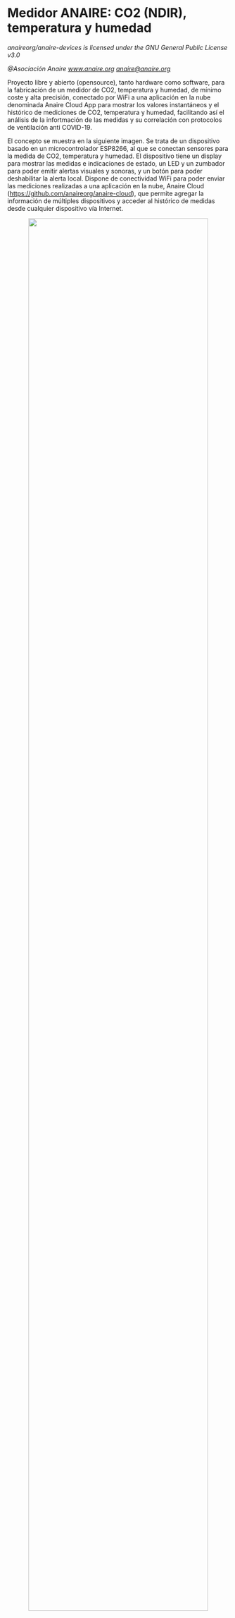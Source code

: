 # Medidor ANAIRE: CO2 (NDIR), temperatura y humedad
*anaireorg/anaire-devices is licensed under the GNU General Public License v3.0*

*@Asociación Anaire www.anaire.org anaire@anaire.org* 

Proyecto libre y abierto (opensource), tanto hardware como software, para la fabricación de un medidor de CO2, temperatura y humedad, de mínimo coste y alta precisión, conectado por WiFi a una aplicación en la nube denominada Anaire Cloud App para mostrar los valores instantáneos y el histórico de mediciones de CO2, temperatura y humedad, facilitando así el análisis de la infortmación de las medidas y su correlación con protocolos de ventilación anti COVID-19.

El concepto se muestra en la siguiente imagen. Se trata de un dispositivo basado en un microcontrolador ESP8266, al que se conectan sensores para la medida de CO2, temperatura y humedad. El dispositivo tiene un display para mostrar las medidas e indicaciones de estado, un LED y un zumbador para poder emitir alertas visuales y sonoras, y un botón para poder deshabilitar la alerta local. Dispone de conectividad WiFi para poder enviar las mediciones realizadas a una aplicación en la nube, Anaire Cloud (https://github.com/anaireorg/anaire-cloud), que permite agregar la información de múltiples dispositivos y acceder al histórico de medidas desde cualquier dispositivo vía Internet.  
  
<p align="center">
  <img src="https://github.com/anaireorg/anaire-devices/blob/main/images/Dispositivo_ANAIRE.png" width="90%" height="90%"/>
</p>
  
En este repositorio se publica información completa para la fabricación del medidor de CO2 Anaire, desde el código fuente hasta las especificaciones de componentes, cableados y opciones de montaje tanto en placa de prototipado como utilizando cajas de impresión 3D para la disposición de los componentes. La intención es que cualquier persona pueda encontrar aquí la información necesaria y suficiente para montar su propio sensor de CO2, con o sin conexión a la nube, sin necesidad de grandes conocimientos técnicos, como ayuda para combatir la pandemia causada por la COVID-19, ayudando a preparar entornos más seguros, con mínimos niveles de CO2, que puedan ayudar a prevenir contagios en entornos cerrados.
  
Toda la información se publica en formato "open source", tanto diseño hardware como código software, con el ánimo de facilitar el uso y difusión de la tecnología todo lo posible. Con el mismo espíritu se tratan de resolver todas las incidencias reportadas en los repositorios de Anaire (*issues*).

---  

# Versión actual
21.01 ladinadaina (enero de 2021)

# Características principales
* Medición de CO2 mediante sensores NDIR de alta precisión
  * Adicionalmente se realizan de forma simultánea mediciones de temperatura y de humedad
    
* Completamente opensource, tanto hardware como software. Toda la información, tanto sobre este dispositivo como sobre la aplicación en la nube con la que se comunica, está disponible en los repositorios de Anaire en github (https://github.com/anaireorg). Sin excepciones.  
  
* Alarma local, visual y sonora, cuando el nivel de CO2 sobrepara los umbrales de aviso (700 ppm por defecto) y alarma (1000 ppm por defecto)
  * Esta alarma puede conmutarse localmente (encendido/apagado) mediante un botón en el dispositivo o desde la configuración del dispositivo en la nube.  
    
* Conexión a una red WiFi para el envío de las medidas a una aplicación desplegada en la nube con objeto de obtener los siguientes beneficios adicionales:
  * Agregar la información de múltiples dispositivos permitiendo visualizar de forma simultánea el estado de todos ellos, siguiendo un código de colores sencillo (verde, amarillo y rojo) para indicar el estado actual de una organización con múltiples dispositivos. La idea es, sobre todo, poder monitorizar la medida del CO2 en centros de enseñanza, donde alumnos y profesores deben compartir espacios cerrados
  * Almacenar las medidas de CO2, temperatura y humedad realizadas cada 30 segundos durante al menos 15 días.
  * Facilitar el análisis de las medidas almacenadas, permitiendo el acceso al histórico de medidas de forma sencilla, para de este modo facilitar el análisis del funcionamiento de los protocolos de ventilación.  
   
* Toda la información almacenada en la nube es accesible vía Internet, tanto en modo individual para cada dispositivo como en modo agregado en cuadros de mandos configurables con usuarios y permisos de visualización y de edición arbitrarios. De este modo se pueden definir distintos tipos de usuarios con distintos niveles de visualización de la información: personal del centro, alumnos, padres de alumnos, etc.  
  
* Para el acceso a la información sólo es preciso un dispositivo con conexión a Internet (ordenador, teléfono móvil, tableta, etc.), la url de acceso al dispositivo o a la organización, y un usuario y contraseña (en caso de que se hayan habilitado políticas de acceso).  
  
* Comunicación entre el dispositivo y la aplicación en la nube mediante protocolo MQTT securizado con TLS.  
  
* Fabricación sencilla, simplemente "pinchando" los componentes en placas de prototipado ("breadboard"), soldando únicamente los cuatro pines necesarios en el sensor de CO2. En el caso del sensor SCD30, es especialmente sencillo, ya que tras soldar los cuatro pines necesarios se puede "pinchar" el sensor en la placa de prototipado de forma alineada y consecutiva con la tarjeta de control NodeMCU, ahorrando así esos cables y proporcionando mayor robustez al montaje.
<p align="center">
  <img src="https://github.com/anaireorg/anaire-devices/blob/main/images/dispositivos/AnaireSlim.jpeg" width="30%" height="30%" />
</p>  
  
* Alternativa para la fabricación mucho más robusta utilizando cajas diseñadas a medida y fabricadas mediante impresoras 3D, y simplemente conectando los componentes mediante cables dupont hembra y encajándolos en los espacios preparados para ello en la caja. La caja es compatible para los dos sensores, y alberga adicionalmente el display OLED (y el resto de los componentes) de forma que sea muy fácil la lectura de las medidas. Todos los detalles para la fabricación de la caja se pueden encontrar en la carpeta "3D print" en este repositorio.  
  
<p align="center">
  <img src="https://github.com/anaireorg/anaire-devices/blob/main/images/dispositivos/AnaireBoxFrontal.jpg" width="30%" height="30%" />
</p>  
  
<p align="center">
  <img src="https://github.com/anaireorg/anaire-devices/blob/main/images/dispositivos/AnaireBoxInterior.jpg" width="30%" height="30%" />
</p>  

* Alimentación a través del puerto Micro USB de la tarjeta de control NodeMCU LUA Amica V2.   
  
* Actualización remota de parámetros (umbrales de aviso y de alarma, aviso local de alarma, etc.) desde la aplicación en la nube.    
  
* Portal cautivo para la configuración de la red WiFi en la localización final, sin necesidad de modificar el software del dispositivo. Accesible mediante botón en el dispositivo.  
  
* Actualización remota del SW del dispositivo, iniciada desde la aplicación en la nube. Permite la actualización automática a la última versión del software en modo binario, almacenada en este repositorio en github: https://github.com/anaireorg/anaire-devices/blob/main/src/anaire-device.NodeMCULuaAmicaV2/anaire-device.NodeMCULuaAmicaV2.ino.nodemcu.bin    
  
# Hardware
El medidor Anaire es un dispositivo basado en un microcontrolador ESP8266 dispuesto en una tarjeta de control AZ Delivery NodeMCU Lua Amica V2, que proporciona también conectividad WiFi, y permite su programación desde el IDE de Arduino. Para realizar las medidas se conectan sensores de CO2, temperatura y humedad. Adicionalmente se conectan un display para mostrar las mediciones e indicaciones de estado, y un zumbador para poder emitir alertas sonoras. 
  
Con objeto de simplificar la fabricación y no añadir más componentes aun proporcionando máxima funcionalidad, se utilizan los siguientes elementos ya disponibles en la tarjeta NodeMCU:

<p align="center">
  <img src="https://github.com/anaireorg/anaire-devices/blob/main/images/NodeMCUV2botonesyleds.png" width="30%" height="30%" />
</p> 

* Se emplea uno de los dos LED incorporados a la tarjeta NodeMCU, el más próximo al conector Micro USB, para proporcionar alertas visuales sobre el estado de CO2. El LED está apagado normalmente; parpadea lentamente cuando el dispositivo está en estado de aviso por CO2, y parpadea rápidamente en caso de encontrarse en alarma. Las frecuencias de parpadeo son iguales a las de la alerta sonora proporcionada por el zumbador.

* Se emplea el botón de Flash (a la derecha del conector Micro USB) poder deshabilitar la alerta local. Y para volverla a habilitar, ya que el botón conmuta entre ambos estados.
  * Adicionalmente, cada vez que se presiona el botón de Flash se muestran el modelo, el ID y la dirección IP del dispositivo, hasta la realización de la siguiente medición.

* Presionando dos veces consecutivas el botón de Reset (a la izquierda del conector MicroUSB) el dispositivo se reinicia en modo de portal cautivo, lo que permite la configuración de la red WiFi y el acceso a otros parámetros de configuración, como se explica en el apartado de Configuración, más adelante.
  
El dispositivo es plenamente operativo incluso sin el display y sin el zumbador. Para funcionar con mínimo coste y complejidad sólo es necesaria una tarjeta de control NodeMCU y un sensor de CO2. Todos los demás elementos son opcionales.

Para los sensores de CO2 existen dos alternativas. Actualmente se soportan dos sensores de CO2, ambos con tecnología NDIR: el **Sensirion SCD30** (https://www.sensirion.com/en/environmental-sensors/carbon-dioxide-sensors/carbon-dioxide-sensors-co2/) y el **Winsen MH-Z14A** (http://www.winsen-sensor.com/d/files/infrared-gas-sensor/mh-z14a_co2-manual-v1_01.pdf). 
  
El Sensirion SCD30 es un sensor de mayor calidad: tiene mayor precisión (30 ppm frente a los 50 ppm del MH-Z14A); incorpora sensor de temperatura y humedad, con lo que no hay que añadir un sensor adicional para medir temperatura y humedad, facilitando la fabricación (además de permitir mecanismos de compensación, etc.); tiene un mecanismo de autocalibración más robusto, en el que se hace uso de las mediciones de los últimos 30 días, en lugar de las últimas 24 horas, como en el caso del MH-Z14A; su respuesta es también más rápida ante cambios atmosféricos (por ejemplo, al introducir ventilación en un espacio cerrado). El inconveniente del Sensirion SCD30 es que suele ser más caro y tiene menos opciones de compra y normalmente mayores plazos de entrega. El MH-Z14A está disponible en todo tipo de plataformas de comercio electrónico. Para comprar el Sensirion SCD30 hay que recurrir normalmente a plataformas más especializadas en componentes electrónicos.
  
El software del medidor de CO2 de Anaire es compatible con ambos sensores, y detecta automáticamente cuál de los dos está en uso, adaptándose a ello sin necesidad de realizar ningún cambio de configuración.
  
En caso de utilizar el sensor MH-Z14A como medidor de CO2 se ha incorporado el sensor AZ Delivery DHT11 como sensor de temperatura y humedad. Si se está utilizando el semnsor SCD30 no es necesario incorporar ningún componente adicional, ya que éste incorpora sensor de temperatura y humedad, además de realizar la medida del CO2.
  
**Anaire recomienda utilizar el Sensirion SCD30 siempre que sea posible, ya que permite fabricar, por un coste similar y de forma más sencilla, un dispositivo de mayor precisión y estabilidad en el tiempo**. En cualquier caso se recomienda encarecidamente el análisis de la documentación técnica de ambos sensores, especialmente para la interpretación de las medidas y la determinación de procedimientos de recalibración, en caso de considerarlo necesario para optimizar la evolución de la precisión de las medidas con el paso del tiempo y en función de la utilización del dipositivo (ubicación, régimen de ventilación, etc.)
  
La alimentación del dispositivo se realiza directamente a través del puerto Micro USB de la tarjeta de control NodeMCU LUA Amica V2, el mismo que se utiliza para programarla y para comunicarse con ella. Se recomienda utilizar fuentes de alimentación (enchufes USB, puertos USB en ordenadores, etc.) que puedan proporcionar al menos 500 mA (que es lo más frecuente, aunque podría no ser así en el caso de antiguos cargadores de teléfonos móviles, por ejemplo).   

A continuación se enumeran los elementos citados, incluyendo enlaces a su documentación y a opciones para su adquisición.

## Elementos comunes
* Tarjeta de control basada en microcontrolador ESP8266: AZDelivery ESP8266 ESP-12F NodeMCU Lua Amica V2  
Detalles del producto: https://www.az-delivery.de/es/products/nodemcu  
Disponible en: https://www.amazon.es/dp/B06Y1LZLLY/ref=twister_B082DJVXFC?_encoding=UTF8&psc=1  
<p align="center">
  <img src="https://github.com/anaireorg/anaire-devices/blob/main/images/NodeMCU/NodeMCU%20transparente.png" width="25%" height="25%" />  
</p>
  
* Display OLED: AZDelivery 0.91 inch OLED I2C Display 128 x 32 Pixels  
Detalles del producto: https://www.az-delivery.de/es/products/0-91-zoll-i2c-oled-display  
Disponible en: https://www.amazon.es/dp/B079H2C7WH/ref=twister_B082MC4QJ4?_encoding=UTF8&psc=1  
<p align="center">
  <img src="https://github.com/anaireorg/anaire-devices/blob/main/images/Display/Display%20transparente.png" width="25%" height="25%" />  
</p>
  
* Zumbador: AZDelivery Active Buzzer  
Detalles del producto: https://www.az-delivery.de/es/products/buzzer-modul-aktiv?_pos=2&_sid=39cea0af6&_ss=r  
Disponible en: https://www.amazon.es/dp/B089QJKJXW/ref=twister_B082MHYNND?_encoding=UTF8&psc=1  
<p align="center">
  <img src="https://github.com/anaireorg/anaire-devices/blob/main/images/Zumbador/Zumbador%20transparente.png" width="10%" height="10%" />  
</p>
  
## Sensores
* Dispositivo AnaireSlim: sensor de CO2, temperatura y humedad Sensirion SCD30   
Detalles del producto: https://www.sensirion.com/en/environmental-sensors/carbon-dioxide-sensors/carbon-dioxide-sensors-co2/  
Disponible en: https://www.digikey.es/product-detail/en/sensirion-ag/SCD30/1649-1098-ND/8445334  
<p align="center">
  <img src="https://github.com/anaireorg/anaire-devices/blob/main/images/SCD30/SCD30%20transparente.png" width="30%" height="30%" />
</p>  
  
* Dispositivo AnaireBread: sensor de CO2 Winsen MHZ14A  
Detalles del producto: http://www.winsen-sensor.com/d/files/infrared-gas-sensor/mh-z14a_co2-manual-v1_01.pdf  
Disponible en: https://www.amazon.es/MH-Z14A-di%C3%B3xido-infrarrojo-anal%C3%B3gica-ambiente/dp/B07CXGL7XG  
<p align="center">
  <img src="https://github.com/anaireorg/anaire-devices/blob/main/images/MH-Z14A/MH-Z14A%20transparente.png" width="40%" height="40%" />
</p> 
    
  * Adicionalmente, el AnaireBread necesita el sensor de temperatura y humedad AZ-Delivery DHT11  
  Detalles del producto: https://www.az-delivery.de/es/products/dht11-temperatursensor-modul  
  Disponible en: https://www.amazon.es/dp/B089W8DB5P/ref=twister_B089YSBB1N?_encoding=UTF8&psc=1  
  <p align="center">
    <img src="https://github.com/anaireorg/anaire-devices/blob/main/images/DHT-11/DHT-11%20transparente.png" width="10%" height="10%" />
  </p>  
  
## Otros:
 * O bien caja AnaireBox imprimida por 3D  
 Detalles del producto: https://www.thingiverse.com/thing:4694633  
   
   acompañada por cables dupont hembra-hembra  
   Disponible en: https://www.amazon.es/SODIAL-Puente-Hembra-Soldadura-Flexible/dp/B00HUH9GOC/ref=sr_1_4?__mk_es_ES=%C3%85M%C3%85%C5%BD%C3%95%C3%91&dchild=1&keywords=cable+dupont+hembra+hembra&qid=1609613291&s=industrial&sr=1-4  
 
 * O bien placas de prototipado  
   * Placa de 400 puntos, para el AnaireSlim  
   Disponible en: https://www.amazon.es/dp/B071ZGC75Y/ref=twister_B07T88TTXF?_encoding=UTF8&psc=1  
     
   * Placa de 830 puntos, para el AnaireBread  
   Disponible en: https://www.amazon.es/dp/B071ZGC75Y/ref=twister_B07T88TTXF?_encoding=UTF8&psc=1  
     
   * En ambos casos son necesarios cables dupont macho-macho  
   Disponible en: https://www.amazon.es/Neuftech-jumper-20cm-Arduino-Breadboard/dp/B00NBNIETC/ref=sr_1_4?dchild=1&keywords=dupont+macho+macho&qid=1609613744&sr=8-4  
   
 * Será necesario un cable válido para conectar desde un puerto USB del ordenador al puerto Micro USB de la tarjeta NodeMCU, para poder descargar el software del dispositivo. Este mismo cable puede ser utilizado para la alimentación eléctrica desde un ordenador, o desde un enchufe USB o includo desde una batería portátil USB. También podría utilizarse, una vez descargado el software, un transformador de un antiguo teléfono móvil u otro tipo de dispositivo que tenga un conector Micro USB y proporcione al menos 500 mili amperios. Por ejemplo, el siguiente:
Disponible en: https://www.amazon.es/TM-Electron-CXU201020-Cable-Blanco/dp/B07BQD6P74/ref=sr_1_22?__mk_es_ES=%C3%85M%C3%85%C5%BD%C3%95%C3%91&dchild=1&keywords=usb+micro+usb&qid=1609613811&sr=8-22
  
 * Para la conexión de cualquiera de los dos sensores de CO2 es preciso conectar 4 pines y soldarlos en las posiciones indicadas en el proceso de fabricación. Se pueden comprar pines como los siguientes:  
 Disponible en: https://www.amazon.es/Pin-Header-Way-Straight-Pitch/dp/B00QXBRCKG/ref=sr_1_5?__mk_es_ES=%C3%85M%C3%85%C5%BD%C3%95%C3%91&dchild=1&keywords=pin+header&qid=1609617099&s=electronics&sr=1-5  

# Software
El dispositivo se programa exactamente igual que una tarjeta arduino, utilizando el IDE (entorno de desarrollo) de Arduino. Hay que instalar de forma adicional algunos componentes de software, tanto en el PC utilizado como en el propio entorno de Arduino. A continuación se describe en detalle el procedimiento para poder preparar un entorno de desarrollo de SW operativo que permita la descarga del software en los dispositivos (y su programación para modificarlo, en caso deseado).

## Preparación del entorno de Arduino
  
 1. Instalar en el ordenador el driver USB-UART (conversión USB a puerto serie) para poder comunicarse con la tarjeta NodeMCU:
https://www.silabs.com/developers/usb-to-uart-bridge-vcp-drivers
  
 2. Arrancar el IDE de Arduino, una vez descargado desde el siguiente enlace e instalado en el PC:
https://www.arduino.cc/en/software
  
 3. Abrir la ventana de preferencias (Archivo -> Preferencias)

 4. Para gestionar tarjetas como la NodeMCU, basadas en el microcontrolador ESP8266, introducir en el campo *Gestor de URLs adicionales de tarjetas* lo siguiente: http://arduino.esp8266.com/stable/package_esp8266com_index.json. Se pueden introducir URLs múltiples, separados por comas.

 5. Abrir *Herramientas -> Placa -> Gestor de tarjetas*, localizar *esp8266 platform by esp8266 community* e instalar el software desde la cxaja de selección

 6. Tras la instalación seleccionar en *Herramientas -> Placa* la opción *NodeMCU 1.0*, para de esta forma trabajar con esa tarjetas

 7. Instalar las siguientes Librerías, utilizando la opción *Herramientas -> Administrar Bibliotecas* del IDE de Arduino. Cuidado: se ha observado que puede fallar si se instalan directamente los archivos zip de las librerías y se descomprimen en el PC local. **Se recomienda encarecidamente instalar las librerías desde el IDE de Arduino, ya que se han observado comportamientos incorrectos al instalar las librerías por otros procedimientos**.
    * WiFiEsp https://github.com/bportaluri/WiFiEsp (uso de WiFi con ESP8266)
    * Arduino Client for MQTT https://pubsubclient.knolleary.net/ (cliente MQTT para comunicación con la nube)
    * ArduinoJson https://arduinojson.org/?utm_source=meta&utm_medium=library.properties (para procesar mensajes MQTT)
    * esp8266-oled-ssd1306 https://github.com/ThingPulse/esp8266-oled-ssd1306 (gestión del display OLED)
    * SparkFun_SCD30_Arduino_Library https://github.com/sparkfun/SparkFun_SCD30_Arduino_Library (gestión del sensor de CO2, temperatura y humedad Sensirion SCD30)
    * DHTesp https://github.com/beegee-tokyo/DHTesp (gestión del sensor de temperatura y humedad DHT11)
    * EspSoftwareSerial https://github.com/plerup/espsoftwareserial/ (comunicación serie con el sensor de CO2 MH-Z14A)
    * ESP_EEPROM https://github.com/jwrw/ESP_EEPROM (almacenamiento de parámetros persistentes en la memoria flash de la NodeMCU)
    * WifiManager kentaylor https://github.com/kentaylor/WiFiManager (gestión de la conexión WiFi)
    * Double Reset detector https://github.com/datacute/DoubleResetDetector (detector de doble pulsación del botón reset para reinicio en el portal cautivo y poder configurar la WiFi y otros parámetros)

## Obtención del software del Medidor de CO2 de ANAIRE
El software está disponible en su última versión en el siguiente enlace de este repositorio:  
https://github.com/anaireorg/anaire-devices/blob/main/src/anaire-device.NodeMCULuaAmicaV2/anaire-device.NodeMCULuaAmicaV2.ino  

Haga click en el enlace para abrirlo desde el IDE de Arduino.

# Fabricación del medidor
Se han diseñado dos modelos de medidores: **Anaire30ppm**, con precisión de 30ppm (Sensirion SCD30) y **Anaire50ppm**, con precisión de 50ppm (sensores Winsen MHZ14A y AZDelivery DHT11). Ambos se pueden montar sobre tarjeta de prototipado o en caja de plástico, utilizando una caja de impresión 3D para montar los componentes. La caja puede acoger cualquiera de las dos combinaciones de sensores anteriores ya que está diseñada para ser compatible con ambos. Para el caso de montaje sobre placas de prototipado también se ha diseñado una caja a medida sobre la que se puede disponer la placa con los componentes pinchados.

* Caja pequeña AnaireBox para encajar los componentes y cablear mediante cables Dupont hembra-hembra:
https://www.thingiverse.com/thing:4694633  
<p align="center">
  <img src="https://github.com/anaireorg/anaire-devices/blob/main/images/dispositivos/AnaireBoxFrontal2.jpg" width="40%" height="40%" />
</p>  
  
* Caja grande AnaireBread para encajar una placa de prototipado de 830 puntos, con los componentes pinchados y cableados mediante cables Dupont macho-macho:  
https://www.thingiverse.com/thing:4678398  
<p align="center">  
  <img src="https://github.com/anaireorg/anaire-devices/blob/main/images/dispositivos/AnaireBread.jpg" width="40%" height="40%" />
</p>  
<p align="center">  
  <img src="https://github.com/anaireorg/anaire-devices/blob/main/images/dispositivos/AnaireBreadAbiertas.jpg" width="40%" height="40%" />
</p> 
  
Las opciones de montaje que se proponen pretenden simplificar al máximo el proceso, manteniendo las máximas prestaciones técnicas. En cualquier caso se proporciona toda la información necesaria para que cualquiera pueda plantearse alternativas de fabricación, por ejemplo, mediante placas PCB y soldadura de los componentes. Para ello se publican en este mismo repositorio los archivos Fritzing (véase https://fritzing.org/) con la información detallada del cableado requerido:  
  
https://github.com/anaireorg/anaire-devices/blob/main/src/Anaire30ppm_SCD30.fzz  
https://github.com/anaireorg/anaire-devices/blob/main/src/Anaire50ppm_MHZ14A.fzz   
   
## Anaire30ppm

### Esquema de conexiones  
<p align="center">
  <img src="https://github.com/anaireorg/anaire-devices/blob/main/images/ConexionesAnaireSlim.png" width="60%" height="60%" />
</p>  
  
### Esquema de montaje  
<p align="center">
  <img src="https://github.com/anaireorg/anaire-devices/blob/main/images/EsquemaAnaireSlim.jpg" width="60%" height="60%" />
</p>  
  
En este caso es relevante destacar que tras soldar los cuatro piner en el SCD30, utilizando éstos se puede pinchar el componente directamente en la placa de prototipado, alineado correctamente con los pines de la NodeMCU para que se verifique el cableado deseado, ahorrando así cuatro cables y facilitando el engarce mecánico del conjunto de una forma sencilla y muy efectiva.  
  
### Detalle del sensor SCD30  
Hay que soldar 4 pines como se muestra en la siguiente imagen  

### Montaje final  
Montaje sobre breadboard:  
<p align="center">
  <img src="https://github.com/anaireorg/anaire-devices/blob/main/images/EsquemaAnaireSlim.jpg" width="60%" height="60%" />
</p>  
  
Montaje en caja AnaireBox:  
<p align="center">
  <img src="https://github.com/anaireorg/anaire-devices/blob/main/images/EsquemaAnaireSlim.jpg" width="60%" height="60%" />
</p>  

## Anaire50ppm

### Esquema de conexiones  
<p align="center">
  <img src="https://github.com/anaireorg/anaire-devices/blob/main/images/ConexionesAnaireBread.png" width="60%" height="60%" />
</p>  
  
### Esquema de montaje  
<p align="center">
  <img src="https://github.com/anaireorg/anaire-devices/blob/main/images/EsquemaAnaireBread.jpg" width="60%" height="60%" />
</p>  
  
### Detalle del sensor MH-Z14A  
Hay que soldar 4 pines como se muestra en la siguiente imagen  
<p align="center">
  <img src="https://github.com/anaireorg/anaire-devices/blob/main/images/MH-Z14A/Pines_CO2_ANAIRE.png" width="60%" height="60%" />
</p>  
  
### Montaje final  
Montaje sobre breadboard:  
<p align="center">
  <img src="https://github.com/anaireorg/anaire-devices/blob/main/images/EsquemaAnaireSlim.jpg" width="60%" height="60%" />
</p>  
  
Montaje sobre breadboard y caja AnaireBread:  
<p align="center">
  <img src="https://github.com/anaireorg/anaire-devices/blob/main/images/EsquemaAnaireSlim.jpg" width="60%" height="60%" />
</p>

Montaje en caja AnaireBox:  
<p align="center">
  <img src="https://github.com/anaireorg/anaire-devices/blob/main/images/EsquemaAnaireSlim.jpg" width="60%" height="60%" />
</p>  

## Carga del software en la tarjeta NodeMCU
Una vez completado el montaje de los componentes, hay que proceder a la descarga del software en la tarjeta de control NodeMCU. Para ello realice los siguientes pasos:

* Cargue el programa en el IDE de Arduino como se ha indicado previamente en el apartado de *Software*
* Conecte mediante un cable USB el dispositivo al ordenador en el que haya configurado el IDE de Arduino
* Compruebe que la tarjeta se ha detectado y se ha seleccionado el puerto apropiado en *Herramientas -> Puerto*
* Verifique que las variables de conexión a la aplicación de la nube son correctas, en las siguientes líneas al inicio del programa. Por defecto se indican los valores de la aplicación de demo de Anaire:
  > String cloud_server_address = "demo.anaire.org";     // server public IP address  
  > int cloud_app_port = 30183;                          // cloud application port   
* Presione el botón de descarga, que se indica en el IDE con una flecha apuntando hacia la derecha
* Espere varios minutos. Primero se realiza la compilación, luego la descarga del binario compilado en la tarjeta. Durante la fase de descarga debe sonar el pitido del zumbador, por diseño de la aplicación (se ha utilizado a propósito para el zumbador uno de los pines que se emplea para la descarga de software en la tarjeta)
* Compruebe en el display que el dispositivo se ha reiniciado al término del pitido del zumbador

# Configuración
* El dispositivo tienen un identificador único (o ID) generado a partir de la dirección MAC de la interfaz WiFi de cada tarjeta Nodemcu. Este ID es un texto hexadecimal de 6 caracteres, utilizado para el acceso a las medidas en Internet y la integración del medidor en la aplicación en la nube de Anaire. No es preciso realizar ninguna configuración sobre este identificador, se realiza de forma automática.
  * El ID del dispositivo se muestra durante el inicio y tras pulsar el botón de Flash
* Configuración de la conexión WiFi
 * Tras pulsar 2 veces consecutivas el botón de reset, el dispositivo se reinicia en modo de configuración:
   * Se crea una red WiFi abierta con el nombre ESP_XXXXXX, donde XXXXXX es el identificador del dispositivo
   * Conecte a esa red con un PC, tablet o teléfono móvil
   * Una vez conectado a la red introduzca la siguiente drección IP en su navegador: 192.168.4.1
   * De esta forma se accede al portal de configuración del dispositivo
   * En elportal puede escoger una red WiFi entre las detectadas, e introducir la contraseña de la red. Pulse en el botón de *Save* tras escribir la contraseña.
     * Si todo ha ido correctamente el dispositivo se reiniciará con conexión a la nueva red Wifi
     * Si ha habido algún problema de conexión (por ejemplo, si se ha introducido una contraseña errónea), el dispositivo mostrará un mensaje de error WiFi en el display, y deberá repetir el procedimiento
   * En versiones posteriores del *software* está previsto que en este portal se puedan modificar otros parámetros de configuración, como la conexión a la aplicación en la nube o los umbrales de aviso y alerta CO2.Se podrá modificar la conexión a la nube en el portal cautivo WiFi en una versión posterior.

# Instrucciones de uso
* Alimentar el dispositivo con un cable conectado al conector micro usb   
* Durante los primeros 3 segundos debería ver el texto *anaire.org* en el display
  * A continuación se mostrarán tres líneas en el display, indicando el modelo de dispositivo, el ID automáticamente asignado y un número con una cuenta atrás por segundos debida al precalentamiento del sensor de CO2 (1 minuto en el Anaire30ppm, 3 minutos en el Anaire50ppm). Los sensores de CO2 requieren de un tiempo de estabilización y calentamiento para su puesta en marcha de forma correcta.  
  * Una vez concluida la cuenta atrás el dispositivo mostrará las medidas de CO2, temperatura y humedad en la primera línea, y una indicación del estado del CO2 (*CO2 BIEN*, *CO2 REGULAR* o *CO2 MAL*) en la segunda
    * En caso de que haya algún error el estado de CO2 será sustituido por un mensaje indicando el tipo de error experimentado
* En caso de que el valor medido de CO2 supere el umbral de aviso, el dispositivo empezará a emitir un pitido intermitente, así como el parpadeo del LED de estado de CO2, de forma alternativa
  * Los valores por defecto de los umbrales son 700 PPM para el aviso y 1.000 PPM para la alarma. Estos valores se pueden modificar desde la aplicación de Anaire en la nube.
  * En caso de que el valor medido de CO2 supero el umbral de alarma, el dispositivo empezará a emitir un pitido intermitente, así como el parpadeo del LED de estado de CO2, de forma alternativas y con una frecuencia mayor que en el caso de aviso
* Si se desea detener la indicación local de alarma (visual y sonora), presione una vez el botón de Flash (a la derecha del conector USB)
  * El display mostrará, de forma adicional, el modelo, el ID y la dirección IP del dispositivo
  * Si se vuelve a presional el botón de Flash, se reactivará el aviso de alarma local. Es decir, el botón de Flñash permite conmutar entre avisar o no de forma local cuando los valores de CO2 superen los umbrales estabilizaciónecidos
  * Cuando la medida de CO2 sea inferior al umbral de aviso, el dispositivo reseteará el estado de la señal local de alarma, de forma que automáticamente volverá a dar indicaciones locales de alarma si se vuelven a superar los umbrales de aviso o de alarma en el futuro, sin necesidad de reactivar la alarma local
* Si hay algún error, la última línea del display mostrará el error, en lugar de dar una indicación del estado de CO2. El dispositivo está diseñado para recuperarse automáticamente de los errores cuando la causa que los provoca se ha resuelto. El usuario no tiene que hacer nada para recuperarse de los errores
* Si se conecta con un dispositivo a la misma red WiFi a la que esta conectado el medidor, accediendo a la dirección IP del medidor se pueden ver las últimas medidas realizadas y los umbrales de aviso y alarma CO2 definidos.
* En la misma dirección IP del medidor se puede también hacer click en un enlace que realiza la calibración del medidor de CO2. Debe disponer el medidor en un entorno ventilado, preferiblemente al aire libre, y esperar el tiempo indicado por la cuenta atrás en el display una vez iniciado el proceso desde un navegador.
* Acceso por internet a las medidas:
  * Si se han dejado los valores por defecto de la aplicación en la nube, se puede acceder a los valores medidos por el dispositivo en los siguientes enlaces:
    * Valores actuales en modo kiosko: demo.anaire.org/sensor/<ID del sensor>/<Nombre que se desea visualizar>
    <p align="center">
      <img src="https://github.com/anaireorg/anaire-devices/blob/main/images/MedidasModoKioskoSensor.jpg" width="60%" height="60%" />
    </p>
    * Valores actuales con acceso a histórico: demo.anaire.org/detalle/<ID del sensor>/<Nombre que se desea visualizar>
    <p align="center">
      <img src="https://github.com/anaireorg/anaire-devices/blob/main/images/MedidasModoKioskoDetalle.jpg" width="60%" height="60%" />
    </p>

## Errores mostrados en el display
* err_wifi: no se pudo conectar a la red WiFi. Compruebe el estado presionando dos veces consecutivas el botón de Reset y conectando al portal cautivo, como se explica en el apartado de Configuración del dispositivo
* err_mqtt: no se pudo conectar al endpoint de la app en la nube. Compruebe los detalles al inicio del código del dispositivo y verifique la conectividad del endpoint dwfinido
* err_co2: no se pudo conectar con el sensor de CO2. Compruebe las conexiones
* err_dht: no se pudo conectar con el sensor de humedad y temperatura DHT11. Compruebe las conexiones
  
## Diagnóstico de problemas
Conecte el dispositivo al PC utilizando un cable USB. Arranque el monitor serie del IDE de Arduino con la opción *Herramientas -> Monitor serie*. Se abrirá una nueva ventana en la que se imprimirán todos los mensajes emitidos por el dispositivo durante su funciionamiento, que ayudarán a diagnosticar lso posibles problemas. Se recomienda presionar una vez el botón de *Reset* para reiniciar el dispositivo y poder observar un ciclo completo de funcionamiento.
  
